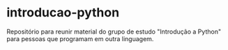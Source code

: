 # introducao-python
Repositório para reunir material do grupo de estudo "Introdução a Python" para pessoas que programam em outra linguagem.
